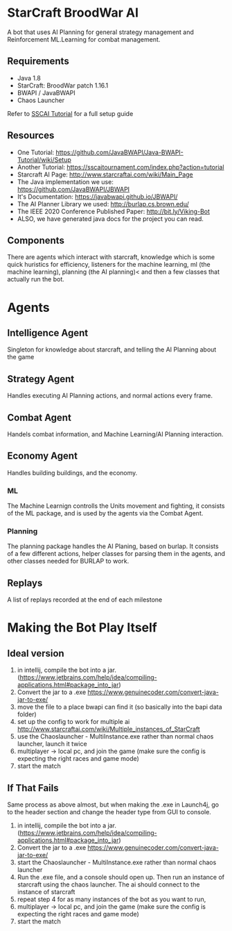 # StarCraft BroodWar AI
A bot that uses AI Planning for general strategy management and Reinforcement ML.Learning for combat management.

## Requirements
 - Java 1.8
 - StarCraft: BroodWar patch 1.16.1
 - BWAPI / JavaBWAPI
 - Chaos Launcher
 
Refer to [SSCAI Tutorial](https://sscaitournament.com/index.php?action=tutorial) for a full setup guide

## Resources
* One Tutorial: https://github.com/JavaBWAPI/Java-BWAPI-Tutorial/wiki/Setup 
* Another Tutorial: https://sscaitournament.com/index.php?action=tutorial
* Starcraft AI Page: http://www.starcraftai.com/wiki/Main_Page
* The Java implementation we use: https://github.com/JavaBWAPI/JBWAPI
* It's Documentation: https://javabwapi.github.io/JBWAPI/
* The AI Planner Library we used: http://burlap.cs.brown.edu/
* The IEEE 2020 Conference Published Paper: http://bit.ly/Viking-Bot
* ALSO, we have generated java docs for the project you can read.


## Components
There are agents which interact with starcraft, knowledge which is some quick huristics for efficiency, listeners for the machine learning, ml (the machine learning), planning (the AI planning)< and then a few classes that actually run the bot.

# Agents
## Intelligence Agent
Singleton for knowledge about starcraft, and telling the AI Planning about the game

## Strategy Agent
Handles executing AI Planning actions, and normal actions every frame.

## Combat Agent
Handels combat information, and Machine Learning/AI Planning interaction.

## Economy Agent
Handles building buildings, and the economy.

### ML
The Machine Learnign controlls the Units movement and fighting, it consists of the ML package, and is used by the agents via the Combat Agent. 

### Planning
The planning package handles the AI Planing, based on burlap. It consists of a few different actions, helper classes for parsing them in the agents, and other classes needed for BURLAP to work. 


## Replays
A list of replays recorded at the end of each milestone


# Making the Bot Play Itself
## Ideal version
1. in intellij, compile the bot into a jar. (https://www.jetbrains.com/help/idea/compiling-applications.html#package_into_jar)
2. Convert the jar to a .exe https://www.genuinecoder.com/convert-java-jar-to-exe/
3. move the file to a place bwapi can find it (so basically into the bapi data folder)
4. set up the config to work for multiple ai http://www.starcraftai.com/wiki/Multiple_instances_of_StarCraft
5. use the Chaoslauncher - MultiInstance.exe rather than normal chaos launcher, launch it twice
6. multiplayer -> local pc, and join the game (make sure the config is expecting the right races and game mode)
7. start the match

## If That Fails
Same process as above almost, but when making the .exe in Launch4j, go to the header section and change the header type from GUI to console.
1. in intellij, compile the bot into a jar. (https://www.jetbrains.com/help/idea/compiling-applications.html#package_into_jar)
2. Convert the jar to a .exe https://www.genuinecoder.com/convert-java-jar-to-exe/
3. start the Chaoslauncher - MultiInstance.exe rather than normal chaos launcher
4. Run the .exe file, and a console should open up. Then run an instance of starcraft using the chaos launcher. The ai should connect to the instance of starcraft
5. repeat step 4 for as many instances of the bot as you want to run,
6. multiplayer -> local pc, and join the game (make sure the config is expecting the right races and game mode)
7. start the match


